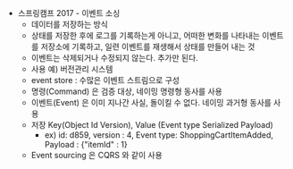 * 스프링캠프 2017 - 이벤트 소싱
    * 데이터를 저장하는 방식
    * 상태를 저장한 후에 로그를 기록하는게 아니고, 어떠한 변화를 나타내는 이벤트를 저장소에 기록하고, 일련 이벤트를 재생해서 상태를 만들어 내는 것 
    * 이벤트는 삭제되거나 수정되지 않는다. 추가만 된다.
    * 사용 예) 버전관리 시스템
    * event store : 수많은 이벤트 스트림으로 구성
    * 명령(Command) 은 검증 대상, 네이밍 명령형 동사를 사용
    * 이벤트(Event) 은 이미 지나간 사실, 돌이킬 수 없다. 네이밍 과거형 동사를 사용
    * 저장 Key(Object Id Version), Value (Event type Serialized Payload)
        * ex) id: d859, version : 4, Event type: ShoppingCartItemAdded, Payload : {"itemId" : 1}
    * Event sourcing 은 CQRS 와 같이 사용
        